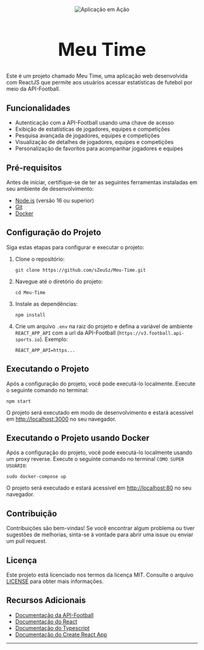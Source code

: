 <p align="center">
  <img src="./readme-assets/app.gif" alt="Aplicação em Ação">
</p>

<h1 align="center" style="font-size: 48px;">Meu Time</h1>

Este é um projeto chamado Meu Time, uma aplicação web desenvolvida com ReactJS que permite aos usuários acessar estatísticas de futebol por meio da API-Football.

## Funcionalidades

- Autenticação com a API-Football usando uma chave de acesso
- Exibição de estatísticas de jogadores, equipes e competições
- Pesquisa avançada de jogadores, equipes e competições
- Visualização de detalhes de jogadores, equipes e competições
- Personalização de favoritos para acompanhar jogadores e equipes

## Pré-requisitos

Antes de iniciar, certifique-se de ter as seguintes ferramentas instaladas em seu ambiente de desenvolvimento:

- [Node.js](https://nodejs.org) (versão 16 ou superior)
- [Git](https://git-scm.com)
- [Docker](https://docs.docker.com/)

## Configuração do Projeto

Siga estas etapas para configurar e executar o projeto:

1. Clone o repositório:

   ```
   git clone https://github.com/sZeuSz/Meu-Time.git
   ```

2. Navegue até o diretório do projeto:

   ```
   cd Meu-Time
   ```

3. Instale as dependências:

   ```
   npm install
   ```

4. Crie um arquivo `.env` na raiz do projeto e defina a variável de ambiente `REACT_APP_API` com a url da API-Football (`https://v3.football.api-sports.io`). Exemplo:

   ```
   REACT_APP_API=https...
   ```

## Executando o Projeto

Após a configuração do projeto, você pode executá-lo localmente. Execute o seguinte comando no terminal:

```
npm start
```

O projeto será executado em modo de desenvolvimento e estará acessível em [http://localhost:3000](http://localhost:3000) no seu navegador.

## Executando o Projeto usando Docker

Após a configuração do projeto, você pode executá-lo localmente usando um proxy reverse. Execute o seguinte comando no terminal `COMO SUPER USUÁRIO`:

```
sudo docker-compose up
```

O projeto será executado e estará acessível em [http://localhost:80](http://localhost:80) no seu navegador.

## Contribuição

Contribuições são bem-vindas! Se você encontrar algum problema ou tiver sugestões de melhorias, sinta-se à vontade para abrir uma issue ou enviar um pull request.

## Licença

Este projeto está licenciado nos termos da licença MIT. Consulte o arquivo [LICENSE](LICENSE) para obter mais informações.

## Recursos Adicionais

- [Documentação da API-Football](https://www.api-football.com/documentation-v3)
- [Documentação do React](https://legacy.reactjs.org/docs/getting-started.html)
- [Documentação do Typescript](https://www.typescriptlang.org/docs/)
- [Documentação do Create React App](https://create-react-app.dev/docs/getting-started)

---
